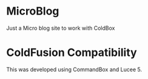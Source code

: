 # MicroBlog

Just a Micro blog site to work with ColdBox

# ColdFusion Compatibility

This was developed using CommandBox and Lucee 5.
